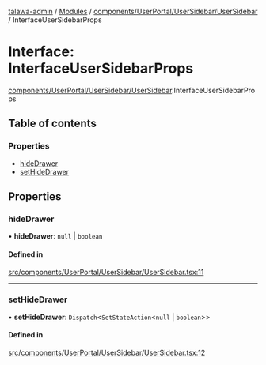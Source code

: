 [talawa-admin](../README.md) / [Modules](../modules.md) / [components/UserPortal/UserSidebar/UserSidebar](../modules/components_UserPortal_UserSidebar_UserSidebar.md) / InterfaceUserSidebarProps

# Interface: InterfaceUserSidebarProps

[components/UserPortal/UserSidebar/UserSidebar](../modules/components_UserPortal_UserSidebar_UserSidebar.md).InterfaceUserSidebarProps

## Table of contents

### Properties

- [hideDrawer](components_UserPortal_UserSidebar_UserSidebar.InterfaceUserSidebarProps.md#hidedrawer)
- [setHideDrawer](components_UserPortal_UserSidebar_UserSidebar.InterfaceUserSidebarProps.md#sethidedrawer)

## Properties

### hideDrawer

• **hideDrawer**: ``null`` \| `boolean`

#### Defined in

[src/components/UserPortal/UserSidebar/UserSidebar.tsx:11](https://github.com/GlenDsza/talawa-admin/blob/d3cbd1e/src/components/UserPortal/UserSidebar/UserSidebar.tsx#L11)

___

### setHideDrawer

• **setHideDrawer**: `Dispatch`\<`SetStateAction`\<``null`` \| `boolean`\>\>

#### Defined in

[src/components/UserPortal/UserSidebar/UserSidebar.tsx:12](https://github.com/GlenDsza/talawa-admin/blob/d3cbd1e/src/components/UserPortal/UserSidebar/UserSidebar.tsx#L12)
